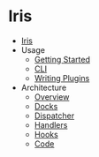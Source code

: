 # Iris

* [Iris](../README.md)
* Usage
  * [Getting Started](usage/getting-started.md)
  * [CLI](usage/cli.md)
  * [Writing Plugins](usage/writing-plugins.md)
* Architecture
  * [Overview](architecture/overview.md)
  * [Docks](architecture/docks.md)
  * [Dispatcher](architecture/dispatcher.md)
  * [Handlers](architecture/handlers.md)
  * [Hooks](architecture/hooks.md)
  * [Code](architecture/code.md)